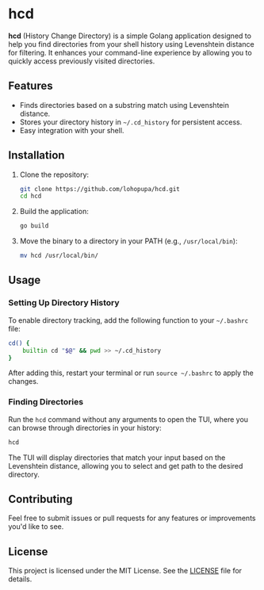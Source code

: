 # hcd

**hcd** (History Change Directory) is a simple Golang application designed to help you find directories from your shell history using Levenshtein distance for filtering. It enhances your command-line experience by allowing you to quickly access previously visited directories.

## Features

- Finds directories based on a substring match using Levenshtein distance.
- Stores your directory history in `~/.cd_history` for persistent access.
- Easy integration with your shell.

## Installation

1. Clone the repository:

   ```bash
   git clone https://github.com/lohopupa/hcd.git
   cd hcd
   ```

2. Build the application:

   ```bash
   go build
   ```

3. Move the binary to a directory in your PATH (e.g., `/usr/local/bin`):

   ```bash
   mv hcd /usr/local/bin/
   ```

## Usage

### Setting Up Directory History

To enable directory tracking, add the following function to your `~/.bashrc` file:

```bash
cd() {
    builtin cd "$@" && pwd >> ~/.cd_history
}
```

After adding this, restart your terminal or run `source ~/.bashrc` to apply the changes.

### Finding Directories

Run the `hcd` command without any arguments to open the TUI, where you can browse through directories in your history:

```bash
hcd
```

The TUI will display directories that match your input based on the Levenshtein distance, allowing you to select and get path to the desired directory.


## Contributing

Feel free to submit issues or pull requests for any features or improvements you'd like to see.

## License

This project is licensed under the MIT License. See the [LICENSE](LICENSE) file for details.